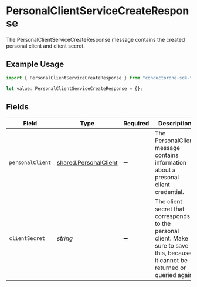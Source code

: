 # PersonalClientServiceCreateResponse

The PersonalClientServiceCreateResponse message contains the created personal client and client secret.

## Example Usage

```typescript
import { PersonalClientServiceCreateResponse } from "conductorone-sdk-typescript/sdk/models/shared";

let value: PersonalClientServiceCreateResponse = {};
```

## Fields

| Field                                                                                                                              | Type                                                                                                                               | Required                                                                                                                           | Description                                                                                                                        |
| ---------------------------------------------------------------------------------------------------------------------------------- | ---------------------------------------------------------------------------------------------------------------------------------- | ---------------------------------------------------------------------------------------------------------------------------------- | ---------------------------------------------------------------------------------------------------------------------------------- |
| `personalClient`                                                                                                                   | [shared.PersonalClient](../../../sdk/models/shared/personalclient.md)                                                              | :heavy_minus_sign:                                                                                                                 | The PersonalClient message contains information about a presonal client credential.                                                |
| `clientSecret`                                                                                                                     | *string*                                                                                                                           | :heavy_minus_sign:                                                                                                                 | The client secret that corresponds to the personal client. Make sure to save this, because it cannot be returned or queried again. |